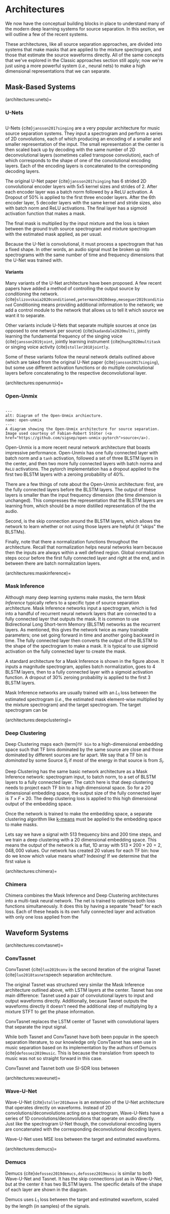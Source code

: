 Architectures
=============


We now have the conceptual building blocks in place to understand
many of the modern deep learning systems for source separation.
In this section, we will outline a few of the recent systems.

These architectures, like all source separation approaches, are divided into
systems that make masks that are applied to the mixture spectrogram, and those
that estimate the source waveforms directly. All of the same concepts that
we've explored in the Classic approaches section still apply; now we're just
using a more powerful system (_i.e._, neural nets) to make a high dimensional
representations that we can separate. 


## Mask-Based Systems


(architectures:unets)=
### U-Nets

```
```

U-Nets {cite}`jansson2017singing` are a very popular architecture
for music source separation systems. They input a spectrogram and
perform a series of 2D convolutions, each of which producing an encoding of
a smaller and smaller representation of the input. The small representation
at the center is then scaled back up by decoding with the same number of
2D deconvolutional layers (sometimes called transpose convolution),
each of which corresponds to the shape of
one of the convolutional encoding layers. Each of the encoding layers
is concatenated to the corresponding decoding layers.

The original U-Net paper {cite}`jansson2017singing` has 6 strided 2D
convolutional encoder layers with 5x5 kernel sizes and strides of 2. 
After each encoder layer was a batch norm followed by a ReLU activation.
A Dropout of 50% is applied to the first three encoder layers.
After the 6th encoder layer, 5 decoder layers with the same kernel and
stride sizes, also with batch norm and ReLU activations. The final layer
has a sigmoid activation function that makes a mask.

The final mask is multiplied by the input mixture and the loss is taken
between the ground truth source spectrogram and mixture spectrogram
with the estimated mask applied, as per usual.

Because the U-Net is convolutional, it must process a spectrogram that has a
fixed shape. In other words, an audio signal must be broken up into spectrograms
with the same number of time and frequency dimensions that the U-Net was trained
with.

#### Variants

Many variants of the U-Net architecture have been proposed. A few recent papers
have added a method of controlling the output source by _conditioning_ the
network. {cite}`slizovskaia2020conditioned,petermann2020deep,meseguer2019conditioned`
Conditioning means providing additional information to the network; we add a control module
to the network that allows us to tell it which source we want it to separate.

Other variants include U-Nets that separate multiple sources at once (as opposed
to one network per source) {cite}`kadandale2020multi`, jointly learning the
fundamental frequency of the singing voice {cite}`jansson2019joint`, jointly learning
instrument {cite}`hung2020multitask` or singing voice activity {cite}`stoller2018jointly`.
 
Some of these variants follow the neural network details outlined above
(which are taked from the original U-Net paper {cite}`jansson2017singing`),
but some use different activation functions or do multiple convolutional layers
before concatenating to the respective deconvolutional layer.



(architectures:openunmix)=
### Open-Unmix


```{figure} ../../images/deep_approaches/open-unmix.png
            
---
alt: Diagram of the Open-Unmix archiecture.
name: open-unmix
---
A diagram showing the Open-Unmix architecture for source separation.
Image used courtesy of Fabian-Robert Stöter (<a href="https://github.com/sigsep/open-unmix-pytorch">source</a>).
```

Open-Unmix is a more recent neural network architecture that boasts impressive
performance. Open-Unmix has one fully connected layer with batch norm and a `tanh`
activation, followed a set of three BLSTM layers in the center, and then two
more fully connected layers with batch norma and `ReLU` activations. The pytorch
implementation has a dropout applied to the first two BLSTM layers with a 
zeroing probability of 40%.

There are a few things of note about the Open-Unmix architecture: first,
are the fully connected layers before the BLSTM layers. The output of these layers
is smaller than the input frequency dimension (the time dimension is unchanged).
This compresses the representation that the BLSTM layers are learning from,
which should be a more distilled representation of the the audio.
 
Second, is the skip connection around the BLSTM layers, which allows the network
to learn whether or not using those layers are helpful (it "skips" the BLSTMs).

Finally, note that there a normalization functions throughout the architecture.
Recall that normalization helps neural networks learn because then the inputs
are always within a well defined region. Global normalization steps occur before
the first fully connected layer and right at the end, and in between there are
batch normalization layers.


(architectures:maskinference)=
### Mask Inference

Although many deep learning systems make masks, the term _Mask
Inference_ typically refers to a specific type of source separation
architecture. Mask Inference networks input a spectrogram, which is
fed into a handful of recurrent
neural network layers that are connected to a fully connected layer
that outputs the mask. It is common to use Bidirectional 
Long Short-term Memory (BLSTM) networks as the recurrent layers. As
mentioned, this gives the network twice as many trainable parameters;
one set going forward in time and another going backward in time. The
fully connected layer then converts the output of the BLSTM to the
shape of the spectrogram to make a mask. It is typical to use sigmoid
activation on the fully connected layer to create the mask.

A standard architecture for a Mask Inference is shown in the
figure above. It inputs a magnitude spectrogram, applies batch
normalization, goes to 4 BLSTM layers, then to a fully connected layer
with a sigmoid activation function. A dropout of 30% zeroing probability
is applied to the first 3 BLSTM layers.

Mask Inference networks are usually trained with an $L_1$ loss
between the estimated spectrogram (_i.e._, the estimated mask
element-wise multiplied by the mixture spectrogram) and the
target spectrogram. The target spectrogram can be 


(architectures:deepclustering)=
### Deep Clustering

Deep Clustering maps each {term}`TF bin` to a high-dimensional
embedding space such that TF bins dominated by the same source
are close and those dominated by different sources are far apart.
We say that a TF bin is _dominated_ by some Source $S_i$ if most
of the energy in that source is from $S_i$.

Deep Clustering has the same basic network architecture as a
Mask Inference network: spectrogram input, to batch norm, to a
set of BLSTM layers to a fully connected layer. The catch here
is that deep clustering needs to project each TF bin to a high
dimensional space. So for a 20 dimensional embedding space, the
output size of the fully connected layer is $T \times F \times 20$.
The deep clustering loss is applied to this high dimensional
output of the embedding space.

Once the network is trained to make the embedding space, a
separate clustering algorithm like
[k-means](https://en.wikipedia.org/wiki/K-means_clustering)
must be applied to the embedding space to make masks.

Lets say we have a signal with 513 frequency bins and 200 time steps,
and we train a deep clustering with a 20 dimensional embedding
space. This means the output of the network is a flat, 1D array with
$513 \times 200 \times 20 = 2,048,000$ values.
Our network has created 20 values for each TF bin: how do we
know which value means what? Indexing! If we determine that
the first value is 



(architectures:chimera)=
### Chimera

Chimera combines the Mask Inference and Deep Clustering architectures
into a multi-task neural network. The net is trained to optimize both
loss functions simultaneously. It does this by having a separate
"head" for each loss. Each of these heads is its own fully connected
layer and activation with only one loss applied from the


## Waveform Systems

(architectures:convtasnet)=
### ConvTasnet

ConvTasnet {cite}`luo2019conv` is the second iteration of the original 
Tasnet {cite}`luo2018tasnet`speech separation architecture.

The original Tasnet was structured 
very similar the Mask Inference architecture outlined above, with
LSTM layers at the center. Tasnet has
one main difference: Tasnet used a pair of convolutional layers
to input and output waveforms directly. Additionally, because Tasnet
outputs the waveforms directly it doesn't need the additional step
of multiplying by a mixture STFT to get the phase information.

ConvTasnet replaces the LSTM center of Tasnet with convolutional
layers that separate the input signal. 

While both Tasnet and ConvTasnet have both been popular in the
speech separation literature, to our knowledge only ConvTasnet
has seen use in music separation based on its implementation
by the authors of Demucs {cite}`defossez2019music`. This is because
the translation from speech to music was not so straight forward
in this case.

ConvTasnet and Tasnet both use SI-SDR loss between


(architectures:waveunet)=
### Wave-U-Net

Wave-U-Net {cite}`stoller2018wave` is an extension of the U-Net
architecture that operates directly on waveforms. Instead of 2D
convolutions/deconvolutions acting on a spectrogram, Wave-U-Nets
have a series of 1D convolutions/deconvolutions that operate on
audio directly. Just like the spectrogram U-Net though, the 
convolutional encoding layers are concatenated with the corresponding
deconvolutional decoding layers.

Wave-U-Net uses MSE loss between the target and estimated waveforms.


(architectures:demucs)=
### Demucs

Demucs {cite}`defossez2019demucs,defossez2019music` is similar to
both Wave-U-Net and Tasnet. It has the skip connections just as
in Wave-U-Net, but at the center it has two BLSTM layers. The
specific details of the shape of each layer are shown in the diagram.

Demucs uses $L_1$ loss between the target and estimated waveform,
scaled by the length (in samples) of the signals.
